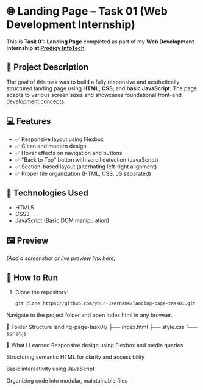 # 🌐 Landing Page – Task 01 (Web Development Internship)

This is **Task 01: Landing Page** completed as part of my **Web Development Internship at [Prodigy InfoTech](https://prodigyinfotech.dev/)**.

## 📌 Project Description

The goal of this task was to build a fully responsive and aesthetically structured landing page using **HTML**, **CSS**, and **basic JavaScript**. The page adapts to various screen sizes and showcases foundational front-end development concepts.

## 💻 Features

- ✅ Responsive layout using Flexbox
- ✅ Clean and modern design
- ✅ Hover effects on navigation and buttons
- ✅ "Back to Top" button with scroll detection (JavaScript)
- ✅ Section-based layout (alternating left-right alignment)
- ✅ Proper file organization (HTML, CSS, JS separated)

## 🧰 Technologies Used

- HTML5
- CSS3
- JavaScript (Basic DOM manipulation)

## 🖼️ Preview

*(Add a screenshot or live preview link here)*

## 🚀 How to Run

1. Clone the repository:
   ```bash
   git clone https://github.com/your-username/landing-page-task01.git


Navigate to the project folder and open index.html in any browser.

📂 Folder Structure
landing-page-task01/
├── index.html
├── style.css
└── script.js

📖 What I Learned
Responsive design using Flexbox and media queries

Structuring semantic HTML for clarity and accessibility

Basic interactivity using JavaScript

Organizing code into modular, maintainable files

